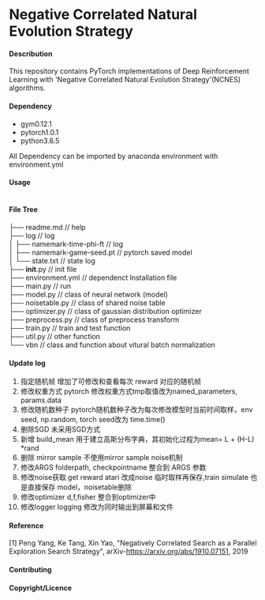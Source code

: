 Negative Correlated Natural Evolution Strategy
===========================
#### Describution
This repository contains PyTorch implementations of Deep Reinforcement Learning with 'Negative Correlated Natural Evolution Strategy'(NCNES) algorithms.

#### Dependency
- gym0.12.1
- pytorch1.0.1
- python3.6.5

All Dependency can be imported by anaconda environment with environment.yml

#### Usage
```python main.py
```

#### File Tree
├── readme.md                   // help  
├── log                         // log  
│   ├── namemark-time-phi-ft    // log  
│   ├── namemark-game-seed.pt   // pytorch saved model  
│   └── state.txt               // state log  
├── __init__.py                 // init file  
├── environment.yml             // dependenct Installation file  
├── main.py                     // run  
├── model.py                    // class of neural network (model)  
├── noisetable.py               // class of shared noise table  
├── optimizer.py                // class of gaussian distribution optimizer  
├── preprocess.py               // class of preprocess transform  
├── train.py                    // train and test function  
├── util.py                     // other function  
└── vbn                         // class and function about vitural batch   normalization  

#### Update log
1. 指定随机帧           增加了可修改和查看每次 reward 对应的随机帧
2. 修改权重方式         pytorch 修改权重方式tmp取值改为named_parameters, params.data
3. 修改随机数种子       pytorch随机数种子改为每次修改模型时当前时间取样，env seed, np.random, torch seed改为 time.time()
4. 删除SGD             未采用SGD方式
5. 新增 build_mean     用于建立高斯分布字典，其初始化过程为mean= L + (H-L) *rand
6. 删除 mirror sample   不使用mirror sample noise机制
7. 修改ARGS            folderpath, checkpointname 整合到 ARGS 参数
8. 修改noise获取        get reward atari 改成noise 临时取样再保存,train simulate 也是直接保存 model，noisetable删除
9. 修改optimizer        d,f,fisher 整合到optimizer中
10. 修改logger          logging 修改为同时输出到屏幕和文件

#### Reference
\[1\] Peng Yang, Ke Tang, Xin Yao, "Negatively Correlated Search as a Parallel Exploration Search Strategy", arXiv-https://arxiv.org/abs/1910.07151, 2019

#### Contributing
#### Copyright/Licence
